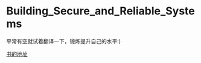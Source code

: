 # Building_Secure_and_Reliable_Systems

平常有空就试着翻译一下，锻炼提升自己的水平:)

[书的地址](https://landing.google.com/sre/books/ "Building Secure and Reliable Systems")


